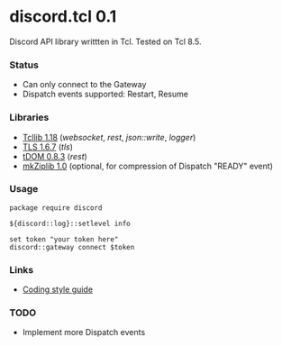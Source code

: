 # discord.tcl 0.1
Discord API library writtten in Tcl. Tested on Tcl 8.5.

### Status

- Can only connect to the Gateway
- Dispatch events supported: Restart, Resume

### Libraries

- [Tcllib 1.18](http://www.tcl.tk/software/tcllib) (*websocket*, *rest*, *json::write*, *logger*)
- [TLS 1.6.7](https://sourceforge.net/projects/tls) (*tls*)
- [tDOM 0.8.3](https://tdom.github.io) (*rest*)
- [mkZiplib 1.0](http://mkextensions.sourceforge.net) (optional, for compression of Dispatch "READY" event)

### Usage
```
package require discord

${discord::log}::setlevel info

set token "your token here"
discord::gateway connect $token
```

### Links

- [Coding style guide](http://www.tcl.tk/doc/styleGuide.pdf)

### TODO

- Implement more Dispatch events
